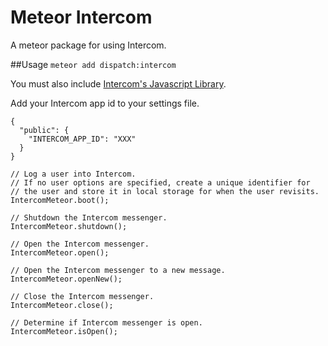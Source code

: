 Meteor Intercom
==============

A meteor package for using Intercom.

##Usage
`meteor add dispatch:intercom`

You must also include [Intercom's Javascript Library](http://docs.intercom.io/install-on-your-web-product/use-javascript-to-install-intercom-on-any-web-app).

Add your Intercom app id to your settings file.

```
{
  "public": {
    "INTERCOM_APP_ID": "XXX"
  }
}

```

```
// Log a user into Intercom.
// If no user options are specified, create a unique identifier for
// the user and store it in local storage for when the user revisits.
IntercomMeteor.boot();

// Shutdown the Intercom messenger.
IntercomMeteor.shutdown();

// Open the Intercom messenger.
IntercomMeteor.open();

// Open the Intercom messenger to a new message.
IntercomMeteor.openNew();

// Close the Intercom messenger.
IntercomMeteor.close();

// Determine if Intercom messenger is open.
IntercomMeteor.isOpen();
```
